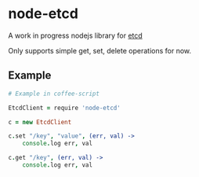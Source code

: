 # node-etcd

A work in progress nodejs library for [etcd](http://github.com/coreos/etcd)

Only supports simple get, set, delete operations for now.

## Example

```coffeescript
# Example in coffee-script

EtcdClient = require 'node-etcd'

c = new EtcdClient

c.set "/key", "value", (err, val) ->
	console.log err, val

c.get "/key", (err, val) ->
	console.log err, val
```
